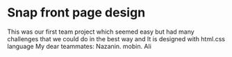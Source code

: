 # Snap front page design
<p>
  This was our first team project which seemed easy but had many challenges
that we could do in the best way and
It is designed with html.css language
My dear teammates: Nazanin. mobin. Ali
</p>
